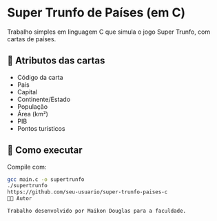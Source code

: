 # Super Trunfo de Países (em C)

Trabalho simples em linguagem C que simula o jogo Super Trunfo, com cartas de países.

## 📌 Atributos das cartas
- Código da carta  
- País  
- Capital  
- Continente/Estado  
- População  
- Área (km²)  
- PIB  
- Pontos turísticos  

## 🚀 Como executar
Compile com:
```bash
gcc main.c -o supertrunfo
./supertrunfo
https://github.com/seu-usuario/super-trunfo-paises-c
👩‍🎓 Autor

Trabalho desenvolvido por Maikon Douglas para a faculdade.
